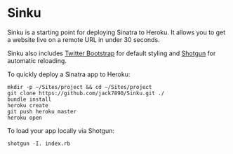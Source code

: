 # Sinku

Sinku is a starting point for deploying Sinatra to Heroku.  It allows you to get a website live on a remote URL in under 30 seconds.

Sinku also includes [Twitter Bootstrap](https://github.com/twitter/bootstrap) for default styling and [Shotgun](https://github.com/rtomayko/shotgun) for automatic reloading.

To quickly deploy a Sinatra app to Heroku:

```
mkdir -p ~/Sites/project && cd ~/Sites/project
git clone https://github.com/jack7890/Sinku.git ./
bundle install
heroku create
git push heroku master
heroku open
```

To load your app locally via Shotgun:

```
shotgun -I. index.rb
```